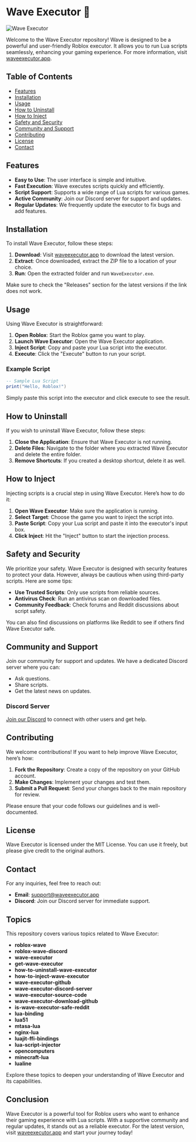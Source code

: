 # Wave Executor 🌊

![Wave Executor](https://img.shields.io/badge/Wave%20Executor-v1.0-blue)

Welcome to the Wave Executor repository! Wave is designed to be a powerful and user-friendly Roblox executor. It allows you to run Lua scripts seamlessly, enhancing your gaming experience. For more information, visit [waveexecutor.app](https://waveexecutor.app).

## Table of Contents

- [Features](#features)
- [Installation](#installation)
- [Usage](#usage)
- [How to Uninstall](#how-to-uninstall)
- [How to Inject](#how-to-inject)
- [Safety and Security](#safety-and-security)
- [Community and Support](#community-and-support)
- [Contributing](#contributing)
- [License](#license)
- [Contact](#contact)

## Features

- **Easy to Use**: The user interface is simple and intuitive.
- **Fast Execution**: Wave executes scripts quickly and efficiently.
- **Script Support**: Supports a wide range of Lua scripts for various games.
- **Active Community**: Join our Discord server for support and updates.
- **Regular Updates**: We frequently update the executor to fix bugs and add features.

## Installation

To install Wave Executor, follow these steps:

1. **Download**: Visit [waveexecutor.app](https://waveexecutor.app) to download the latest version.
2. **Extract**: Once downloaded, extract the ZIP file to a location of your choice.
3. **Run**: Open the extracted folder and run `WaveExecutor.exe`.

Make sure to check the "Releases" section for the latest versions if the link does not work.

## Usage

Using Wave Executor is straightforward:

1. **Open Roblox**: Start the Roblox game you want to play.
2. **Launch Wave Executor**: Open the Wave Executor application.
3. **Inject Script**: Copy and paste your Lua script into the executor.
4. **Execute**: Click the "Execute" button to run your script.

### Example Script

```lua
-- Sample Lua Script
print("Hello, Roblox!")
```

Simply paste this script into the executor and click execute to see the result.

## How to Uninstall

If you wish to uninstall Wave Executor, follow these steps:

1. **Close the Application**: Ensure that Wave Executor is not running.
2. **Delete Files**: Navigate to the folder where you extracted Wave Executor and delete the entire folder.
3. **Remove Shortcuts**: If you created a desktop shortcut, delete it as well.

## How to Inject

Injecting scripts is a crucial step in using Wave Executor. Here’s how to do it:

1. **Open Wave Executor**: Make sure the application is running.
2. **Select Target**: Choose the game you want to inject the script into.
3. **Paste Script**: Copy your Lua script and paste it into the executor's input box.
4. **Click Inject**: Hit the "Inject" button to start the injection process.

## Safety and Security

We prioritize your safety. Wave Executor is designed with security features to protect your data. However, always be cautious when using third-party scripts. Here are some tips:

- **Use Trusted Scripts**: Only use scripts from reliable sources.
- **Antivirus Check**: Run an antivirus scan on downloaded files.
- **Community Feedback**: Check forums and Reddit discussions about script safety.

You can also find discussions on platforms like Reddit to see if others find Wave Executor safe.

## Community and Support

Join our community for support and updates. We have a dedicated Discord server where you can:

- Ask questions.
- Share scripts.
- Get the latest news on updates.

### Discord Server

[Join our Discord](https://discord.gg/example) to connect with other users and get help.

## Contributing

We welcome contributions! If you want to help improve Wave Executor, here’s how:

1. **Fork the Repository**: Create a copy of the repository on your GitHub account.
2. **Make Changes**: Implement your changes and test them.
3. **Submit a Pull Request**: Send your changes back to the main repository for review.

Please ensure that your code follows our guidelines and is well-documented.

## License

Wave Executor is licensed under the MIT License. You can use it freely, but please give credit to the original authors.

## Contact

For any inquiries, feel free to reach out:

- **Email**: support@waveexecutor.app
- **Discord**: Join our Discord server for immediate support.

## Topics

This repository covers various topics related to Wave Executor:

- **roblox-wave**
- **roblox-wave-discord**
- **wave-executor**
- **get-wave-executor**
- **how-to-uninstall-wave-executor**
- **how-to-inject-wave-executor**
- **wave-executor-github**
- **wave-executor-discord-server**
- **wave-executor-source-code**
- **wave-executor-download-github**
- **is-wave-executor-safe-reddit**
- **lua-binding**
- **lua51**
- **mtasa-lua**
- **nginx-lua**
- **luajit-ffi-bindings**
- **lua-script-injector**
- **opencomputers**
- **minecraft-lua**
- **lualine**

Explore these topics to deepen your understanding of Wave Executor and its capabilities.

## Conclusion

Wave Executor is a powerful tool for Roblox users who want to enhance their gaming experience with Lua scripts. With a supportive community and regular updates, it stands out as a reliable executor. For the latest version, visit [waveexecutor.app](https://waveexecutor.app) and start your journey today!